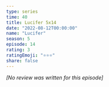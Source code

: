 ```yaml
---
type: series
time: 40
title: Lucifer 5x14
date: "2022-08-12T00:00:00"
name: "Lucifer"
season: 5
episode: 14
rating: 3
ratingEmoji: "⭐️⭐️⭐️"
share: false
---
```


_[No review was written for this episode]_
